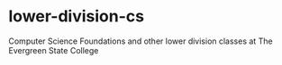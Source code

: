 # lower-division-cs
Computer Science Foundations and other lower division classes at The Evergreen State College
